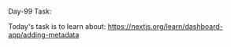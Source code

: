 Day-99 Task:

Today's task is to learn about:
https://nextjs.org/learn/dashboard-app/adding-metadata